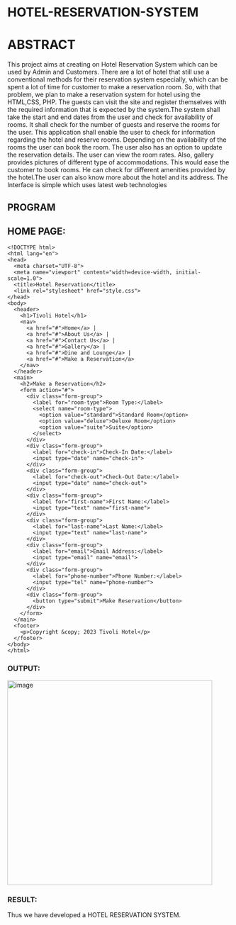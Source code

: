 # HOTEL-RESERVATION-SYSTEM

# ABSTRACT
This project aims at creating on Hotel Reservation System which can be used by Admin and
Customers. There are a lot of hotel that still use a conventional methods for their reservation
system especially, which can be spent a lot of time for customer to make a reservation room.
So, with that problem, we plan to make a reservation system for hotel using the HTML,CSS,
PHP. The guests can visit the site and register themselves with the required information that
is expected by the system.The system shall take the start and end dates from the user and
check for availability of rooms. It shall check for the number of guests and reserve the rooms
for the user. This application shall enable the user to check for information regarding the
hotel and reserve rooms. Depending on the availability of the rooms the user can book the
room. The user also has an option to update the reservation details. The user can view the
room rates. Also, gallery provides pictures of different type of accommodations. This would
ease the customer to book rooms. He can check for different amenities provided by the
hotel.The user can also know more about the hotel and its address. The Interface is simple
which uses latest web technologies
## PROGRAM
## HOME PAGE:
~~~
<!DOCTYPE html>
<html lang="en">
<head>
  <meta charset="UTF-8">
  <meta name="viewport" content="width=device-width, initial-scale=1.0">
  <title>Hotel Reservation</title>
  <link rel="stylesheet" href="style.css">
</head>
<body>
  <header>
    <h1>Tivoli Hotel</h1>
    <nav>
      <a href="#">Home</a> |
      <a href="#">About Us</a> |
      <a href="#">Contact Us</a> |
      <a href="#">Gallery</a> |
      <a href="#">Dine and Lounge</a> |
      <a href="#">Make a Reservation</a>
    </nav>
  </header>
  <main>
    <h2>Make a Reservation</h2>
    <form action="#">
      <div class="form-group">
        <label for="room-type">Room Type:</label>
        <select name="room-type">
          <option value="standard">Standard Room</option>
          <option value="deluxe">Deluxe Room</option>
          <option value="suite">Suite</option>
        </select>
      </div>
      <div class="form-group">
        <label for="check-in">Check-In Date:</label>
        <input type="date" name="check-in">
      </div>
      <div class="form-group">
        <label for="check-out">Check-Out Date:</label>
        <input type="date" name="check-out">
      </div>
      <div class="form-group">
        <label for="first-name">First Name:</label>
        <input type="text" name="first-name">
      </div>
      <div class="form-group">
        <label for="last-name">Last Name:</label>
        <input type="text" name="last-name">
      </div>
      <div class="form-group">
        <label for="email">Email Address:</label>
        <input type="email" name="email">
      </div>
      <div class="form-group">
        <label for="phone-number">Phone Number:</label>
        <input type="tel" name="phone-number">
      </div>
      <div class="form-group">
        <button type="submit">Make Reservation</button>
      </div>
    </form>
  </main>
  <footer>
    <p>Copyright &copy; 2023 Tivoli Hotel</p>
  </footer>
</body>
</html>

~~~
### OUTPUT:
<img width="462" alt="image" src="https://github.com/Hp9806/HOTEL-RESERVATION-SYSTEM/assets/94154621/ae93b869-58ba-4025-9caf-f7b28710f61a">


### RESULT:
Thus we have developed a HOTEL RESERVATION SYSTEM.
